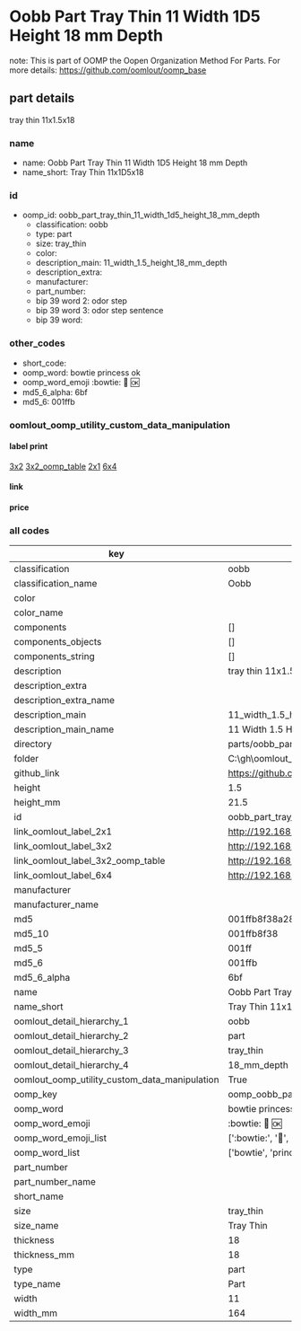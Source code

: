 # Oobb Part Tray Thin 11 Width 1D5 Height 18 mm Depth  

note: This is part of OOMP the Oopen Organization Method For Parts. For more details: https://github.com/oomlout/oomp_base

##  part details
  



tray thin 11x1.5x18



### name
* name: Oobb Part Tray Thin 11 Width 1D5 Height 18 mm Depth
* name_short: Tray Thin 11x1D5x18 
### id
* oomp_id: oobb_part_tray_thin_11_width_1d5_height_18_mm_depth
  * classification: oobb
  * type: part
  * size: tray_thin
  * color: 
  * description_main: 11_width_1.5_height_18_mm_depth
  * description_extra: 
  * manufacturer: 
  * part_number: 
  * bip 39 word 2: odor step
  * bip 39 word 3: odor step sentence
  * bip 39 word: 

### other_codes
* short_code: 
* oomp_word: bowtie princess ok
* oomp_word_emoji :bowtie: :princess: :ok:
* md5_6_alpha: 6bf
* md5_6: 001ffb






### oomlout_oomp_utility_custom_data_manipulation
#### label print
[3x2](http://192.168.1.245:1112/?label=oomp%206bf)
[3x2_oomp_table](http://192.168.1.108:1112/?label=oomp%206bf)
[2x1](http://192.168.1.242:1112/?label=oomp%206bf)
[6x4](http://192.168.1.55:1112/?label=oomp%206bf)    

#### link

                              

#### price







### all codes 
| key | value |  
| --- | --- |  
| classification | oobb |  
| classification_name | Oobb |  
| color |  |  
| color_name |  |  
| components | [] |  
| components_objects | [] |  
| components_string | [] |  
| description | tray thin 11x1.5x18 |  
| description_extra |  |  
| description_extra_name |  |  
| description_main | 11_width_1.5_height_18_mm_depth |  
| description_main_name | 11 Width 1.5 Height 18 mm Depth |  
| directory | parts/oobb_part_tray_thin_11_width_1d5_height_18_mm_depth |  
| folder | C:\gh\oomlout_oobb_version_4_generated_parts\parts\oobb_part_tray_thin_11_width_1d5_height_18_mm_depth |  
| github_link | https://github.com/oomlout/oomlout_oomp_part_src/tree/main/parts/oobb_part_tray_thin_11_width_1d5_height_18_mm_depth |  
| height | 1.5 |  
| height_mm | 21.5 |  
| id | oobb_part_tray_thin_11_width_1d5_height_18_mm_depth |  
| link_oomlout_label_2x1 | http://192.168.1.242:1112/?label=oomp%206bf |  
| link_oomlout_label_3x2 | http://192.168.1.245:1112/?label=oomp%206bf |  
| link_oomlout_label_3x2_oomp_table | http://192.168.1.108:1112/?label=oomp%206bf |  
| link_oomlout_label_6x4 | http://192.168.1.55:1112/?label=oomp%206bf |  
| manufacturer |  |  
| manufacturer_name |  |  
| md5 | 001ffb8f38a28ab0e2dd13c587f55cc9 |  
| md5_10 | 001ffb8f38 |  
| md5_5 | 001ff |  
| md5_6 | 001ffb |  
| md5_6_alpha | 6bf |  
| name | Oobb Part Tray Thin 11 Width 1D5 Height 18 mm Depth |  
| name_short | Tray Thin 11x1D5x18  |  
| oomlout_detail_hierarchy_1 | oobb |  
| oomlout_detail_hierarchy_2 | part |  
| oomlout_detail_hierarchy_3 | tray_thin |  
| oomlout_detail_hierarchy_4 | 18_mm_depth |  
| oomlout_oomp_utility_custom_data_manipulation | True |  
| oomp_key | oomp_oobb_part_tray_thin_11_width_1d5_height_18_mm_depth |  
| oomp_word | bowtie princess ok |  
| oomp_word_emoji | :bowtie: :princess: :ok: |  
| oomp_word_emoji_list | [':bowtie:', ':princess:', ':ok:'] |  
| oomp_word_list | ['bowtie', 'princess', 'ok'] |  
| part_number |  |  
| part_number_name |  |  
| short_name |  |  
| size | tray_thin |  
| size_name | Tray Thin |  
| thickness | 18 |  
| thickness_mm | 18 |  
| type | part |  
| type_name | Part |  
| width | 11 |  
| width_mm | 164 |  
